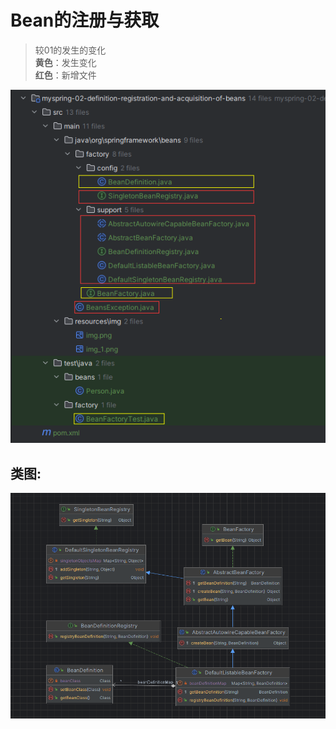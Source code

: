 # Bean的注册与获取
> 较01的发生的变化    
**黄色**：发生变化    
**红色**：新增文件    

![img.png](src/main/resources/img/img_2.png)

## 类图:
![img.png](src/main/resources/img/img_3.png)